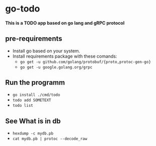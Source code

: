 # go-todo
#### This is a TODO app based on go lang and gRPC protocol

## pre-requirements
* Install go based on your system.
* Install requirements package with these comands:
    * `go get -u github.com/golang/protobuf/{proto,protoc-gen-go}`
    * `go get -u google.golang.org/grpc`


## Run the programm
* `go install ./cmd/todo`
* `todo add SOMETEXT`
* `todo list`

## See What is in db
* `hexdump -c mydb.pb`
* `cat mydb.pb | protoc --decode_raw`